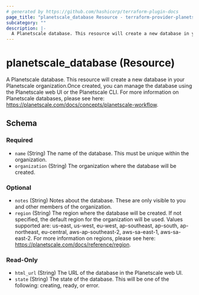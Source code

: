 ```yaml
---
# generated by https://github.com/hashicorp/terraform-plugin-docs
page_title: "planetscale_database Resource - terraform-provider-planetscale"
subcategory: ""
description: |-
  A Planetscale database. This resource will create a new database in your Planetscale organization.Once created, you can manage the database using the Planetscale web UI or the Planetscale CLI. For more information on Planetscale databases, please see here: https://planetscale.com/docs/concepts/planetscale-workflow.
---
```


# planetscale_database (Resource)

A Planetscale database. This resource will create a new database in your Planetscale organization.Once created, you can manage the database using the Planetscale web UI or the Planetscale CLI. For more information on Planetscale databases, please see here: https://planetscale.com/docs/concepts/planetscale-workflow.



<!-- schema generated by tfplugindocs -->
## Schema

### Required

- `name` (String) The name of the database. This must be unique within the organization.
- `organization` (String) The organization where the database will be created.

### Optional

- `notes` (String) Notes about the database. These are only visible to you and other members of the organization.
- `region` (String) The region where the database will be created. If not specified, the default region for the organization will be used. Values supported are: us-east, us-west, eu-west, ap-southeast, ap-south, ap-northeast, eu-central, aws-ap-southeast-2, aws-sa-east-1, aws-sa-east-2. For more information on regions, please see here: https://planetscale.com/docs/reference/region.

### Read-Only

- `html_url` (String) The URL of the database in the Planetscale web UI.
- `state` (String) The state of the database. This will be one of the following: creating, ready, or error.


